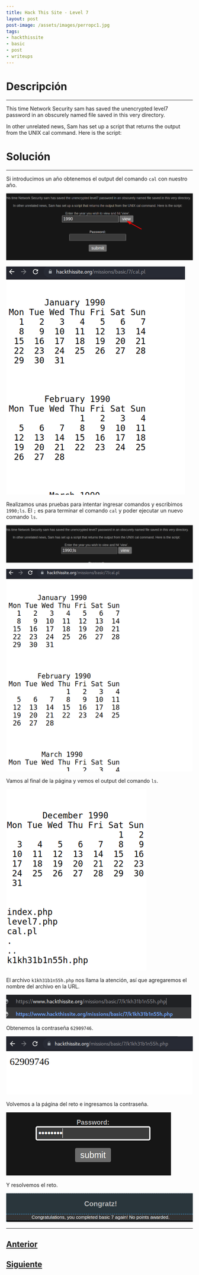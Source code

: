 ```yaml
---
title: Hack This Site - Level 7
layout: post
post-image: /assets/images/perropc1.jpg 
tags:
- hackthissite
- basic
- post
- writeups
---
```

# Descripción
---

This time Network Security sam has saved the unencrypted level7 password in an obscurely named file saved in this very directory.

In other unrelated news, Sam has set up a script that returns the output from the UNIX cal command. Here is the script:


# Solución
---

Si introducimos un año obtenemos el output del comando `cal` con nuestro año.

![](/images/images-hts-basic/level7-1.png)

![](/images/images-hts-basic/level7-2.png)

Realizamos unas pruebas para intentar ingresar comandos y escribimos `1990;ls`. El `;` es para terminar el comando `cal` y poder ejecutar un nuevo comando `ls`.


![](/images/images-hts-basic/level7-3.png)

![](/images/images-hts-basic/level7-4.png)

Vamos al final de la página y vemos el output del comando `ls`.

![](/images/images-hts-basic/level7-5.png)

El archivo `k1kh31b1n55h.php` nos llama la atención, así que agregaremos el nombre del archivo en la URL.

![](/images/images-hts-basic/level7-6.png)

Obtenemos la contraseña `62909746`.

![](/images/images-hts-basic/level7-7.png)

Volvemos a la página del reto e ingresamos la contraseña.

![](/images/images-hts-basic/level7-8.png)

Y resolvemos el reto.

![](/images/images-hts-basic/level7-9.png)

---

## [Anterior](/level-6)
## [Siguiente](/level-8)